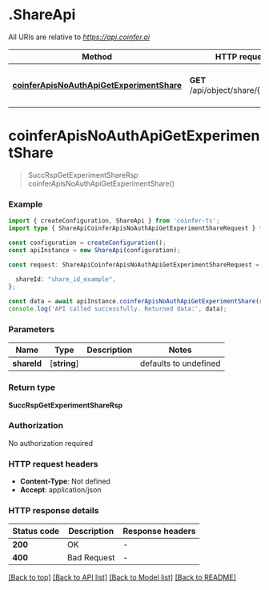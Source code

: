 # .ShareApi

All URIs are relative to *https://api.coinfer.ai*

Method | HTTP request | Description
------------- | ------------- | -------------
[**coinferApisNoAuthApiGetExperimentShare**](ShareApi.md#coinferApisNoAuthApiGetExperimentShare) | **GET** /api/object/share/{share_id} | Get sharing information of an experiment.


# **coinferApisNoAuthApiGetExperimentShare**
> SuccRspGetExperimentShareRsp coinferApisNoAuthApiGetExperimentShare()


### Example


```typescript
import { createConfiguration, ShareApi } from 'coinfer-ts';
import type { ShareApiCoinferApisNoAuthApiGetExperimentShareRequest } from 'coinfer-ts';

const configuration = createConfiguration();
const apiInstance = new ShareApi(configuration);

const request: ShareApiCoinferApisNoAuthApiGetExperimentShareRequest = {
  
  shareId: "share_id_example",
};

const data = await apiInstance.coinferApisNoAuthApiGetExperimentShare(request);
console.log('API called successfully. Returned data:', data);
```


### Parameters

Name | Type | Description  | Notes
------------- | ------------- | ------------- | -------------
 **shareId** | [**string**] |  | defaults to undefined


### Return type

**SuccRspGetExperimentShareRsp**

### Authorization

No authorization required

### HTTP request headers

 - **Content-Type**: Not defined
 - **Accept**: application/json


### HTTP response details
| Status code | Description | Response headers |
|-------------|-------------|------------------|
**200** | OK |  -  |
**400** | Bad Request |  -  |

[[Back to top]](#) [[Back to API list]](README.md#documentation-for-api-endpoints) [[Back to Model list]](README.md#documentation-for-models) [[Back to README]](README.md)


